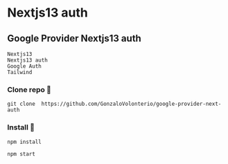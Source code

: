 # Nextjs13 auth
## Google Provider Nextjs13 auth

```
Nextjs13
Nextjs13 auth
Google Auth
Tailwind
```


### Clone repo 🔧

```
git clone  https://github.com/GonzaloVolonterio/google-provider-next-auth
```

### Install 🔧

```
npm install

npm start

```

